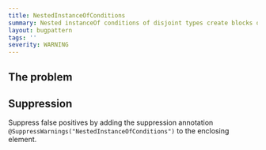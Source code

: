 ```yaml
---
title: NestedInstanceOfConditions
summary: Nested instanceOf conditions of disjoint types create blocks of code that never execute
layout: bugpattern
tags: ''
severity: WARNING
---
```


<!--
*** AUTO-GENERATED, DO NOT MODIFY ***
To make changes, edit the @BugPattern annotation or the explanation in docs/bugpattern.
-->


## The problem


## Suppression
Suppress false positives by adding the suppression annotation `@SuppressWarnings("NestedInstanceOfConditions")` to the enclosing element.
